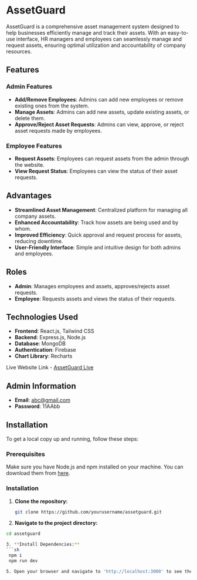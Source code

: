 # AssetGuard

AssetGuard is a comprehensive asset management system designed to help businesses efficiently manage and track their assets. With an easy-to-use interface, HR managers and employees can seamlessly manage and request assets, ensuring optimal utilization and accountability of company resources.

## Features

### Admin Features
- **Add/Remove Employees**: Admins can add new employees or remove existing ones from the system.
- **Manage Assets**: Admins can add new assets, update existing assets, or delete them.
- **Approve/Reject Asset Requests**: Admins can view, approve, or reject asset requests made by employees.

### Employee Features
- **Request Assets**: Employees can request assets from the admin through the website.
- **View Request Status**: Employees can view the status of their asset requests.

## Advantages
- **Streamlined Asset Management**: Centralized platform for managing all company assets.
- **Enhanced Accountability**: Track how assets are being used and by whom.
- **Improved Efficiency**: Quick approval and request process for assets, reducing downtime.
- **User-Friendly Interface**: Simple and intuitive design for both admins and employees.

## Roles
- **Admin**: Manages employees and assets, approves/rejects asset requests.
- **Employee**: Requests assets and views the status of their requests.

## Technologies Used
- **Frontend**: React.js, Tailwind CSS
- **Backend**: Express.js, Node.js
- **Database**: MongoDB
- **Authentication**: Firebase
- **Chart Library**: Recharts

Live Website Link - [AssetGuard Live](https://assetguard-43955.web.app/)

## Admin Information
- **Email**: abc@gmail.com
- **Password**: 11AAbb

## Installation

To get a local copy up and running, follow these steps:

### Prerequisites

Make sure you have Node.js and npm installed on your machine. You can download them from [here](https://nodejs.org/).

### Installation

1. **Clone the repository:**
   ```sh
   git clone https://github.com/yourusername/assetguard.git

 2. **Navigate to the project directory:**
   ```sh 
   cd assetguard

3. **Install Dependencies:**
   ```sh 
    npm i 
    npm run dev

5. Open your browser and navigate to 'http://localhost:3000' to see the application running.


